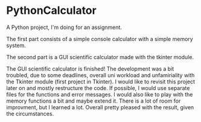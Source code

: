 # PythonCalculator
A Python project, I'm doing for an assignment.

The first part consists of a simple console calculator with a simple memory system.

The second part  is a GUI scientific calculator made with the tkinter module. 

The GUI scientific calculator is finished!
The development was a bit troubled, due to some deadlines, overall uni workload and unfamiriality with the Tkinter module (first project in Tkinter).
I would like to revisit this project later on and mostly restructure the code. If possible, I would use separate files for the functions and error messages.
I would also like to play with the memory functions a bit and maybe extend it. There is a lot of room for improvment, but I learned a lot.
Overall pretty pleased with the result, given the circumstances.
